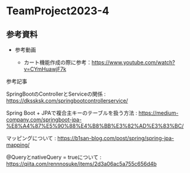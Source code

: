 # TeamProject2023-4
## 参考資料
- 参考動画

  - カート機能作成の際に参考：https://www.youtube.com/watch?v=CYmHuawjF7k

参考記事

SpringBootのControllerとServiceの関係 : https://dkssksk.com/springbootcontrollerservice/

Spring Boot + JPAで複合主キーのテーブルを扱う方法 : https://medium-company.com/springboot-jpa-%E8%A4%87%E5%90%88%E4%B8%BB%E3%82%AD%E3%83%BC/

マッピングについて : https://b1san-blog.com/post/spring/spring-jpa-mapping/

@QueryとnativeQuery = trueについて : https://qiita.com/rennnosuke/items/2d3a06ac5a755c656d4b

